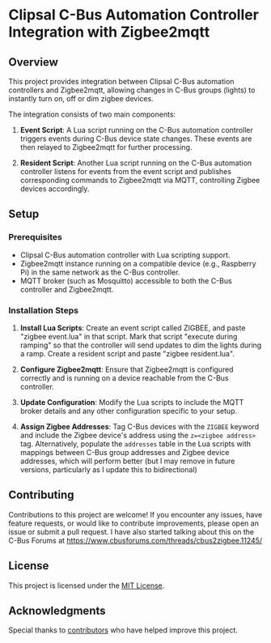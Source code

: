# Clipsal C-Bus Automation Controller Integration with Zigbee2mqtt

## Overview

This project provides integration between Clipsal C-Bus automation controllers and Zigbee2mqtt, allowing changes in C-Bus groups (lights) to instantly turn on, off or dim zigbee devices.

The integration consists of two main components:

1. **Event Script**: A Lua script running on the C-Bus automation controller triggers events during C-Bus device state changes. These events are then relayed to Zigbee2mqtt for further processing.

2. **Resident Script**: Another Lua script running on the C-Bus automation controller listens for events from the event script and publishes corresponding commands to Zigbee2mqtt via MQTT, controlling Zigbee devices accordingly.

## Setup

### Prerequisites

- Clipsal C-Bus automation controller with Lua scripting support.
- Zigbee2mqtt instance running on a compatible device (e.g., Raspberry Pi) in the same network as the C-Bus controller.
- MQTT broker (such as Mosquitto) accessible to both the C-Bus controller and Zigbee2mqtt.

### Installation Steps

1. **Install Lua Scripts**: Create an event script called ZIGBEE, and paste "zigbee event.lua" in that script.  Mark that script "execute during ramping" so that the controller will send updates to dim the lights during a ramp.  Create a resident script and paste "zigbee resident.lua".  

2. **Configure Zigbee2mqtt**: Ensure that Zigbee2mqtt is configured correctly and is running on a device reachable from the C-Bus controller.

3. **Update Configuration**: Modify the Lua scripts to include the MQTT broker details and any other configuration specific to your setup.

4. **Assign Zigbee Addresses**: Tag C-Bus devices with the `ZIGBEE` keyword and include the Zigbee device's address using the `z=<zigbee address>` tag. Alternatively, populate the `addresses` table in the Lua scripts with mappings between C-Bus group addresses and Zigbee device addresses, which will perform better (but I may remove in future versions, particularly as I update this to bidirectional)

## Contributing

Contributions to this project are welcome! If you encounter any issues, have feature requests, or would like to contribute improvements, please open an issue or submit a pull request.  I have also started talking about this on the C-Bus Forums at https://www.cbusforums.com/threads/cbus2zigbee.11245/

## License

This project is licensed under the [MIT License](LICENSE).

## Acknowledgments

Special thanks to [contributors](CONTRIBUTORS.md) who have helped improve this project.